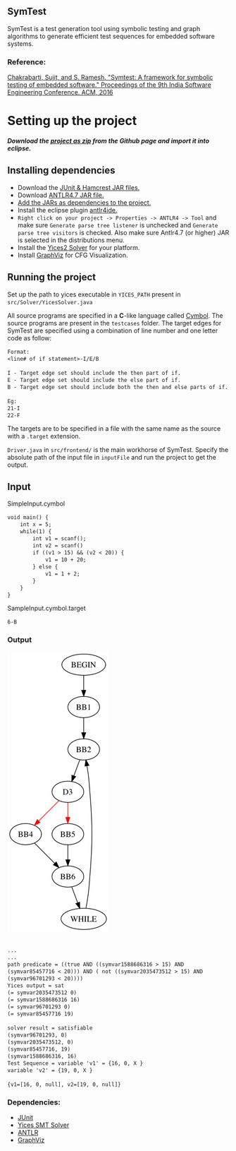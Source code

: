 ## SymTest

SymTest is a test generation tool using symbolic testing and graph algorithms to generate efficient test sequences for embedded software systems.


### Reference:
[Chakrabarti, Sujit, and S. Ramesh. "Symtest: A framework for symbolic testing of embedded software." Proceedings of the 9th India Software Engineering Conference. ACM, 2016](references/SymTest.pdf)

# Setting up the project


##### Download the [project as zip](https://github.com/sujitkc/symtest/archive/hotfix.zip) from the Github page and import it into eclipse.

## Installing dependencies

* Download the [JUnit & Hamcrest JAR files.](https://github.com/junit-team/junit4/wiki/download-and-install#plain-old-jar)
* Download [ANTLR4.7 JAR file.](http://www.antlr.org/download/antlr-4.7-complete.jar)
* [Add the JARs as dependencies to the project.](https://stackoverflow.com/questions/18870213/adding-external-jar-to-eclipse)
* Install the eclipse plugin [antlr4ide.](https://github.com/antlr4ide/antlr4ide#eclipse-installation)
* `Right click on your project -> Properties -> ANTLR4 -> Tool` and make sure `Generate parse tree listener` is unchecked and `Generate parse tree visitors` is checked. Also make sure Antlr4.7 (or higher) JAR is selected in the distributions menu.
* Install the [Yices2 Solver](http://yices.csl.sri.com/) for your platform.
* Install [GraphViz](http://www.graphviz.org/Download.php) for CFG Visualization.

## Running the project

Set up the path to yices executable in `YICES_PATH` present in `src/Solver/YicesSolver.java`

All source programs are specified in a **C**-like language called [Cymbol](https://github.com/hqt/ANTLR-Project/blob/master/bin/com/cymbol/Cymbol.g4). The source programs are present in the `testcases` folder. The target edges for SymTest are specified using a combination of line number and one letter code as follow:
```
Format:
<line# of if statement>-I/E/B

I - Target edge set should include the then part of if.
E - Target edge set should include the else part of if.
B - Target edge set should include both the then and else parts of if.

Eg:
21-I
22-F
```
The targets are to be specified in a file with the same name as the source with a `.target` extension.

`Driver.java` in `src/frontend/` is the main workhorse of SymTest. Specify the absolute path of the input file in `inputFile` and run the project to get the output.


## Input
SimpleInput.cymbol
```
void main() {
	int x = 5;
	while(1) {
		int v1 = scanf();
		int v2 = scanf()
		if ((v1 > 15) && (v2 < 20)) {
			v1 = 10 + 20;
		} else {
			v1 = 1 + 2;
		}
	}
}
```

SampleInput.cymbol.target
```
6-B
```

### Output
![CFG Visualization](resources/cfg.png)
```

...
...
path predicate = ((true AND ((symvar1588686316 > 15) AND (symvar85457716 < 20))) AND ( not ((symvar2035473512 > 15) AND (symvar96701293 < 20))))
Yices output = sat
(= symvar2035473512 0)
(= symvar1588686316 16)
(= symvar96701293 0)
(= symvar85457716 19)

solver result = satisfiable
(symvar96701293, 0)
(symvar2035473512, 0)
(symvar85457716, 19)
(symvar1588686316, 16)
Test Sequence = variable 'v1' = {16, 0, X }
variable 'v2' = {19, 0, X }

{v1=[16, 0, null], v2=[19, 0, null]}

```

### Dependencies:
* [JUnit](https://github.com/junit-team/junit4/wiki/Download-and-Install)
* [Yices SMT Solver](http://yices.csl.sri.com/)
* [ANTLR](http://www.antlr.org/)
* [GraphViz](www.graphviz.org)

